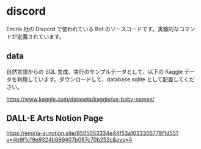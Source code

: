 # discord

Emiria 社の Disocrd で使われている Bot のソースコードです。実験的なコマンドが定義されています。

## data

自然言語からの SQL 生成、実行のサンプルデータとして、以下の Kaggle データを利用しています。ダウンロードして、database.sqlite として配置してください。

https://www.kaggle.com/datasets/kaggle/us-baby-names/

## DALL-E Arts Notion Page

https://emiria-ai.notion.site/9505053334e44f53a1033305778f1d55?v=4b9f1cf9e9324b989407b087c70b252c&pvs=4
